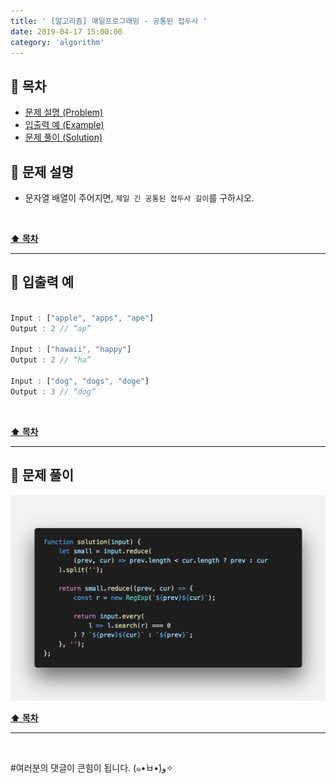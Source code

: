 ```yaml
---
title: ' [알고리즘] 매일프로그래밍 - 공통된 접두사 '
date: 2019-04-17 15:00:00
category: 'algorithm'
---
```


## **💎 목차**
  * [문제 설명 (Problem)](#-문제-설명)
  * [입출력 예 (Example)](#-입출력-예)
  * [문제 풀이 (Solution)](#-문제-풀이)

## **📕 문제 설명**

- 문자열 배열이 주어지면, `제일 긴 공통된 접두사 길이`를 구하시오.

<br />

**[⬆ 목차](#-목차)**

---

## **📙 입출력 예**

```js

Input : ["apple", "apps", "ape"]
Output : 2 // “ap”

Input : ["hawaii", "happy"]
Output : 2 // “ha”

Input : ["dog", "dogs", "doge"]
Output : 3 // “dog”

```

<br />

**[⬆ 목차](#-목차)**

---

## **📘 문제 풀이**

![](../../../../assets/algorithm/everyday/everyday.2.solution.png)
<br />

**[⬆ 목차](#-목차)**

---

<br />

#여러분의 댓글이 큰힘이 됩니다. (๑•̀ㅂ•́)و✧

